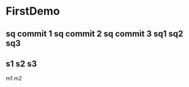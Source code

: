 # FirstDemo
sq commit 1
sq commit 2
sq commit 3
sq1
sq2
sq3
-------------------------------
s1
s2
s3
------------------
m1
m2